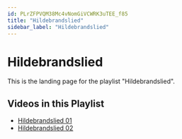 ```yaml
---
id: PLrZFPVQM38Mc4vNomGiVCWRK3uTEE_f85
title: "Hildebrandslied"
sidebar_label: "Hildebrandslied"
---
```


# Hildebrandslied

This is the landing page for the playlist "Hildebrandslied".

## Videos in this Playlist

- [Hildebrandslied 01](/agape/hildebrandslied/PwM8D6WjuDE)
- [Hildebrandslied 02](/agape/hildebrandslied/OrHAturQqj8)

